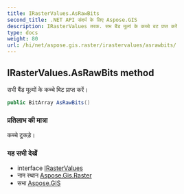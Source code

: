 ```yaml
---
title: IRasterValues.AsRawBits
second_title: .NET API संदर्भ के लिए Aspose.GIS
description: IRasterValues तरक. सभ बैंड मूल्यं के कच्चे बट प्रप्त करें
type: docs
weight: 80
url: /hi/net/aspose.gis.raster/irastervalues/asrawbits/
---
```

## IRasterValues.AsRawBits method

सभी बैंड मूल्यों के कच्चे बिट प्राप्त करें।

```csharp
public BitArray AsRawBits()
```

### प्रतिलाभ की मात्रा

कच्चे टुकड़े।

### यह सभी देखें

* interface [IRasterValues](../)
* नाम स्थान [Aspose.Gis.Raster](../../irastervalues/)
* सभा [Aspose.GIS](../../../)


